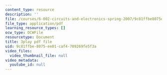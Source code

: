 ```yaml
---
content_type: resource
description: ''
file: /courses/6-002-circuits-and-electronics-spring-2007/9c81ffbe8075ee01caf4709269fe5f3a_9RqFFlZgf60.pdf
file_type: application/pdf
learning_resource_types: []
ocw_type: OCWFile
resourcetype: Document
title: 3play pdf file
uid: 9c81ffbe-8075-ee01-caf4-709269fe5f3a
video_files:
  video_thumbnail_file: null
video_metadata:
  youtube_id: null
---
```

